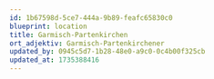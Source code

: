```yaml
---
id: 1b67598d-5ce7-444a-9b89-feafc65830c0
blueprint: location
title: Garmisch-Partenkirchen
ort_adjektiv: Garmisch-Partenkirchener
updated_by: 0945c5d7-1b28-48e0-a9c0-0c4b00f325cb
updated_at: 1735388416
---
```


